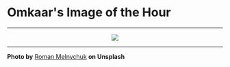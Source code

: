 # Omkaar's Image of the Hour

---

<div align="center">

<a href="https://unsplash.com/photos/two-figures-silhouetted-on-a-bridge-railing-OvMuU66o6Cc">
  <img src="https://images.unsplash.com/photo-1754769440790-fd58bfbf2540?crop=entropy&cs=tinysrgb&fit=max&fm=jpg&ixid=M3w3NjA2Nzh8MHwxfHJhbmRvbXx8fHx8fHx8fDE3NTUzNDkyMDB8&ixlib=rb-4.1.0&q=80&w=1080" style="max-width:100%; height:auto;">
</a>



</div>

---

**Photo by** [Roman Melnychuk](https://unsplash.com/@chamooomile0) **on Unsplash**

